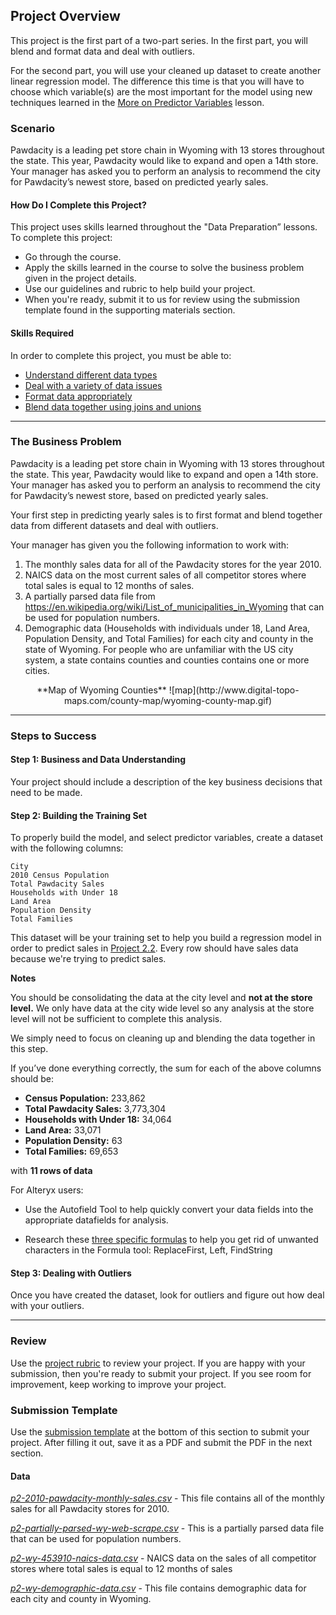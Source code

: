 ## Project Overview

This project is the first part of a two-part series. In the first part, you will blend and format data and deal with outliers.

For the second part, you will use your cleaned up dataset to create another linear regression model. The difference this time is that you will have to choose which variable(s) are the most important for the model using new techniques learned in the [More on Predictor Variables](https://classroom.udacity.com/nanodegrees/nd008/parts/3d606c26-cb8e-43af-9199-7e3577aa3392/modules/ee3d8a5c-cf4d-46f1-965c-0263aa92e4e7/lessons/bf568166-10bc-41ba-9cfd-789ec295bf07/concepts/4d9cfcc9-1d0b-4ef1-af64-6ed824d09555#) lesson.

### Scenario

Pawdacity is a leading pet store chain in Wyoming with 13 stores throughout the state.  This year, Pawdacity would like to expand and open a 14th store. Your manager has asked you to perform an analysis to recommend the city for Pawdacity’s newest store, based on predicted yearly sales.

#### How Do I Complete this Project?

This project uses skills learned throughout the "Data Preparation” lessons. To complete this project:

* Go through the course.
* Apply the skills learned in the course to solve the business problem given in the project details. 
* Use our guidelines and rubric to help build your project.
* When you're ready, submit it to us for review using the submission template found in the supporting materials section.

#### Skills Required

In order to complete this project, you must be able to:

* [Understand different data types](https://classroom.udacity.com/nanodegrees/nd008/parts/8d60a887-d4c1-4b0e-8873-b2f36435eb39/modules/02fced8d-a971-42d8-ac97-36dc1c3afa02/lessons/62614c2d-0e8c-45e6-a225-cdc34495e911/concepts/d200ff73-f9fa-4a16-b09b-4f1d1671984f#)
* [Deal with a variety of data issues](https://classroom.udacity.com/nanodegrees/nd008/parts/8d60a887-d4c1-4b0e-8873-b2f36435eb39/modules/02fced8d-a971-42d8-ac97-36dc1c3afa02/lessons/56630bff-890b-4f55-ab05-26c65eafc4f0/concepts/b81f3724-8aa0-4db4-863d-236c91d598e9#)
* [Format data appropriately](https://classroom.udacity.com/nanodegrees/nd008/parts/8d60a887-d4c1-4b0e-8873-b2f36435eb39/modules/02fced8d-a971-42d8-ac97-36dc1c3afa02/lessons/a109e2a8-e8a0-4a91-9f24-c3858a613a60/concepts/e1158263-8c45-4fb3-983f-cb6be1556e8c#)
* [Blend data together using joins and unions](https://classroom.udacity.com/nanodegrees/nd008/parts/8d60a887-d4c1-4b0e-8873-b2f36435eb39/modules/02fced8d-a971-42d8-ac97-36dc1c3afa02/lessons/70bd7c17-5f00-42b0-bbe4-34bd0f911089/concepts/1a1469d0-c863-465d-915c-8de41587acc9#)

------------

### The Business Problem

Pawdacity is a leading pet store chain in Wyoming with 13 stores throughout the state.  This year, Pawdacity would like to expand and open a 14th store. Your manager has asked you to perform an analysis to recommend the city for Pawdacity’s newest store, based on predicted yearly sales.

Your first step in predicting yearly sales is to first format and blend together data from different datasets and deal with outliers.

Your manager has given you the following information to work with:

1. The monthly sales data for all of the Pawdacity stores for the year 2010.
2. NAICS data on the most current sales of all competitor stores where total sales is equal to 12 months of sales.
3. A partially parsed data file from https://en.wikipedia.org/wiki/List_of_municipalities_in_Wyoming that can be used for population numbers.
4. Demographic data (Households with individuals under 18, Land Area, Population Density, and Total Families) for each city and county in the state of Wyoming. For people who are unfamiliar with the US city system, a state contains counties and counties contains one or more cities.

<center> **Map of Wyoming Counties**
![map](http://www.digital-topo-maps.com/county-map/wyoming-county-map.gif)
</center>

-------------


### Steps to Success

#### Step 1: Business and Data Understanding

Your project should include a description of the key business decisions that need to be made.

#### Step 2: Building the Training Set

To properly build the model, and select predictor variables, create a dataset with the following columns:

`City`<br>
`2010 Census Population`<br>
`Total Pawdacity Sales`<br>
`Households with Under 18`<br>
`Land Area`<br>
`Population Density`<br>
`Total Families`

This dataset will be your training set to help you build a regression model in order to predict sales in [Project 2.2](https://classroom.udacity.com/nanodegrees/nd008/parts/3d606c26-cb8e-43af-9199-7e3577aa3392/modules/f5add356-8519-4246-80b5-f3a0d72f37b0/lessons/3225a518-6215-40e3-9522-170155994285/concepts/8ccf456f-3346-4982-b3d1-14d853bdbd27). Every row should have sales data because we're trying to predict sales.

**Notes**

You should be consolidating the data at the city level and **not at the store level.** We only have data at the city wide level so any analysis at the store level will not be sufficient to complete this analysis. 

We simply need to focus on cleaning up and blending the data together in this step.

If you’ve done everything correctly, the sum for each of the above columns should be:

- **Census Population:** 233,862
- **Total Pawdacity Sales:** 3,773,304
- **Households with Under 18:** 34,064
- **Land Area:** 33,071
- **Population Density:** 63
- **Total Families:** 69,653

with **11 rows of data**

For Alteryx users:

* Use the Autofield Tool to help quickly convert your data fields into the appropriate datafields for analysis.

* Research these [three specific formulas](http://help.alteryx.com/10.6/index.htm#Reference/Functions.htm#String) to help you get rid of unwanted characters in the Formula tool: ReplaceFirst, Left, FindString

#### Step 3: Dealing with Outliers

Once you have created the dataset, look for outliers and figure out how deal with your outliers.


-------------


### Review

Use the [project rubric](https://review.udacity.com/#!/rubrics/382/view) to review your project. If you are happy with your submission, then you're ready to submit your project. If you see room for improvement, keep working to improve your project.

### Submission Template

Use the [submission template](https://d17h27t6h515a5.cloudfront.net/topher/2016/November/581b7d88_p2.1-submission-template/p2.1-submission-template.docx) at the bottom of this section to submit your project.  After filling it out, save it as a PDF and submit the PDF in the next section.

#### Data

*[p2-2010-pawdacity-monthly-sales.csv](https://d17h27t6h515a5.cloudfront.net/topher/2016/September/57d8b45f_p2-2010-pawdacity-monthly-sales/p2-2010-pawdacity-monthly-sales.csv)* - This file contains all of the monthly sales for all Pawdacity stores for 2010.

*[p2-partially-parsed-wy-web-scrape.csv](https://d17h27t6h515a5.cloudfront.net/topher/2016/November/5820e5f6_p2-partially-parsed-wy-web-scrape/p2-partially-parsed-wy-web-scrape.csv)* - This is a partially parsed data file that can be used for population numbers.

*[p2-wy-453910-naics-data.csv](https://d17h27t6h515a5.cloudfront.net/topher/2016/July/578ec224_p2-wy-453910-naics-data/p2-wy-453910-naics-data.csv)* - NAICS data on the sales of all competitor stores where total sales is equal to 12 months of sales

*[p2-wy-demographic-data.csv](https://d17h27t6h515a5.cloudfront.net/topher/2016/October/5817c80c_p2-wy-demographic-data/p2-wy-demographic-data.csv)* - This file contains demographic data for each city and county in Wyoming.

